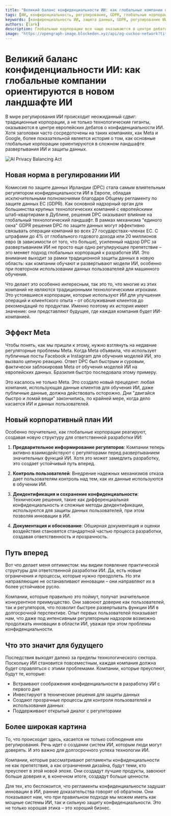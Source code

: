 ```yaml
---
title: "Великий баланс конфиденциальности ИИ: как глобальные компании ориентируются в новом ландшафте ИИ"
tags: [ИИ, конфиденциальность, регулирование, GDPR, глобальные корпорации]
keywords: [конфиденциальность ИИ, защита данных, GDPR, регулирование ИИ, корпоративные стратегии ИИ]
authors: [lark]
description: Глобальные корпорации все чаще оказываются в центре дебатов о конфиденциальности ИИ, ориентируясь в сложных регламентах, таких как GDPR. Эта статья исследует, как эти компании адаптируют свои стратегии ИИ для баланса между инновациями и защитой данных.
image: "https://opengraph-image.blockeden.xyz/api/og-cuckoo-network?title=Великий%20баланс%20конфиденциальности%20ИИ%3A%20как%20глобальные%20компании%20ориентируются%20в%20новом%20ландшафте%20ИИ"
---
```


# Великий баланс конфиденциальности ИИ: как глобальные компании ориентируются в новом ландшафте ИИ

В мире регулирования ИИ происходит неожиданный сдвиг: традиционные корпорации, а не только технологические гиганты, оказываются в центре европейских дебатов о конфиденциальности ИИ. Хотя заголовки часто сосредоточены на таких компаниях, как Meta и Google, более показательной является история о том, как основные глобальные корпорации ориентируются в сложном ландшафте развертывания ИИ и защиты данных.

![AI Privacy Balancing Act](https://opengraph-image.blockeden.xyz/api/og-cuckoo-network?title=Великий%20баланс%20конфиденциальности%20ИИ%3A%20как%20глобальные%20компании%20ориентируются%20в%20новом%20ландшафте%20ИИ)

## Новая норма в регулировании ИИ

Комиссия по защите данных Ирландии (DPC) стала самым влиятельным регулятором конфиденциальности ИИ в Европе, обладая исключительными полномочиями благодаря Общему регламенту по защите данных ЕС (GDPR). Как основной надзорный орган для большинства крупных технологических компаний с европейскими штаб-квартирами в Дублине, решения DPC оказывают влияние на глобальный технологический ландшафт. В рамках механизма "единого окна" GDPR решения DPC по защите данных могут эффективно связывать операции компаний во всех 27 государствах-членах ЕС. С штрафами до 4% от глобального годового дохода или 20 миллионов евро (в зависимости от того, что больше), усиленный надзор DPC за развертыванием ИИ не просто еще одно регулирующее препятствие – это меняет подход глобальных корпораций к разработке ИИ. Это внимание выходит за рамки традиционной защиты данных в новую область: как компании обучают и развертывают модели ИИ, особенно при повторном использовании данных пользователей для машинного обучения.

Что делает это особенно интересным, так это то, что многие из этих компаний не являются традиционными технологическими игроками. Это устоявшиеся корпорации, которые используют ИИ для улучшения операций и клиентского опыта – от обслуживания клиентов до рекомендаций по продуктам. Именно поэтому их история имеет значение: они представляют будущее, где каждая компания будет ИИ-компанией.

## Эффект Meta

Чтобы понять, как мы пришли к этому, нужно взглянуть на недавние регуляторные проблемы Meta. Когда Meta объявила, что использует публичные посты Facebook и Instagram для обучения моделей ИИ, это вызвало цепную реакцию. Ответ DPC был быстрым и суровым, фактически заблокировав Meta от обучения моделей ИИ на европейских данных. Бразилия быстро последовала этому примеру.

Это касалось не только Meta. Это создало новый прецедент: любая компания, использующая данные клиентов для обучения ИИ, даже публичные данные, должна действовать осторожно. Дни "двигайся быстро и ломай вещи" закончились, по крайней мере, когда дело касается ИИ и данных пользователей.

## Новый корпоративный план ИИ

Особенно поучительно, как глобальные корпорации реагируют, создавая новую структуру для ответственной разработки ИИ:

1. **Предварительное информирование регуляторов**: Компании теперь активно взаимодействуют с регуляторами перед развертыванием значительных функций ИИ. Хотя это может замедлить разработку, это создает устойчивый путь вперед.

2. **Контроль пользователей**: Внедрение надежных механизмов отказа дает пользователям контроль над тем, как их данные используются в обучении ИИ.

3. **Деидентификация и сохранение конфиденциальности**: Технические решения, такие как дифференциальная конфиденциальность и сложные методы деидентификации, используются для защиты данных пользователей, при этом позволяя инновации в ИИ.

4. **Документация и обоснование**: Обширная документация и оценки воздействия становятся стандартной частью процесса разработки, создавая ответственность и прозрачность.

## Путь вперед

Вот что делает меня оптимистом: мы видим появление практической структуры для ответственной разработки ИИ. Да, есть новые ограничения и процессы, которые нужно преодолеть. Но эти направляющие не останавливают инновации – они направляют их в более устойчивое русло.

Компании, которые правильно это поймут, получат значительное конкурентное преимущество. Они завоюют доверие как пользователей, так и регуляторов, что позволит быстрее развертывать функции ИИ в долгосрочной перспективе. Опыт первых пользователей показывает нам, что даже под интенсивным регуляторным надзором возможно продолжать инновации в области ИИ, уважая при этом проблемы конфиденциальности.

## Что это значит для будущего

Последствия выходят далеко за пределы технологического сектора. Поскольку ИИ становится повсеместным, каждая компания должна будет справляться с этими проблемами. Компании, которые преуспеют, будут те, которые:

- Встраивают соображения конфиденциальности в разработку ИИ с первого дня
- Инвестируют в технические решения для защиты данных
- Создают прозрачные процессы для контроля пользователей и использования данных
- Поддерживают открытый диалог с регуляторами

## Более широкая картина

То, что происходит здесь, касается не только соблюдения или регулирования. Речь идет о создании систем ИИ, которым люди могут доверять. И это важно для долгосрочного успеха технологии ИИ.

Компании, которые рассматривают регламенты конфиденциальности не как препятствия, а как ограничения дизайна, будут теми, кто преуспеет в этой новой эпохе. Они создадут лучшие продукты, завоюют больше доверия и, в конечном итоге, создадут больше ценности.

Для тех, кто беспокоится, что регламенты конфиденциальности задушат инновации в ИИ, ранние доказательства говорят об обратном. Они показывают нам, что при правильном подходе мы можем иметь как мощные системы ИИ, так и сильную защиту конфиденциальности. Это не только хорошая этика – это хороший бизнес.